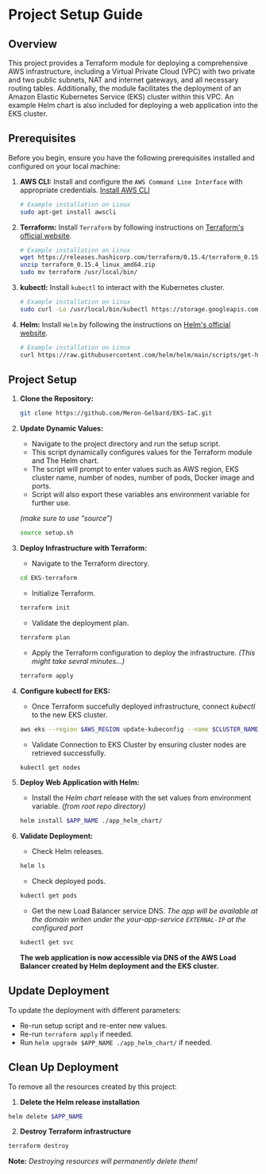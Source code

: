 # Project Setup Guide

## Overview

This project provides a Terraform module for deploying a comprehensive AWS infrastructure, including a Virtual Private Cloud (VPC) with two private and two public subnets, NAT and internet gateways, and all necessary routing tables. Additionally, the module facilitates the deployment of an Amazon Elastic Kubernetes Service (EKS) cluster within this VPC. An example Helm chart is also included for deploying a web application into the EKS cluster.

## Prerequisites

Before you begin, ensure you have the following prerequisites installed and configured on your local machine:

1. **AWS CLI:** Install and configure the `AWS Command Line Interface` with appropriate credentials. [Install AWS CLI](https://aws.amazon.com/cli/)

   ```bash
   # Example installation on Linux
   sudo apt-get install awscli
   ```

2. **Terraform:** Install `Terraform` by following instructions on [Terraform's official website](https://www.terraform.io/downloads.html).

   ```bash
   # Example installation on Linux
   wget https://releases.hashicorp.com/terraform/0.15.4/terraform_0.15.4_linux_amd64.zip
   unzip terraform_0.15.4_linux_amd64.zip
   sudo mv terraform /usr/local/bin/
   ```

3. **kubectl:** Install `kubectl` to interact with the Kubernetes cluster.

   ```bash
   # Example installation on Linux
   sudo curl -Lo /usr/local/bin/kubectl https://storage.googleapis.com/kubernetes-release/release/$(curl -s https://storage.googleapis.com/kubernetes-release/release/stable.txt)/bin/linux/amd64/kubectl && sudo chmod +x /usr/local/bin/kubectl
   ```

4. **Helm:** Install `Helm` by following the instructions on [Helm's official website](https://helm.sh/docs/intro/install/).

   ```bash
   # Example installation on Linux
   curl https://raw.githubusercontent.com/helm/helm/main/scripts/get-helm-3 | bash
   ```

## Project Setup

1. **Clone the Repository:**

   ```bash
   git clone https://github.com/Meron-Gelbard/EKS-IaC.git
   ```

2. **Update Dynamic Values:**

   - Navigate to the project directory and run the setup script.
   - This script dynamically configures values for the Terraform module and The Helm chart.
   - The script will prompt to enter values such as AWS region, EKS cluster name, number of nodes, number of pods, Docker image and ports.
   - Script will also export these variables ans environment variable for further use.

   *(make sure to use "source")*
   
   ```bash
   source setup.sh
   ```

3. **Deploy Infrastructure with Terraform:**

   - Navigate to the Terraform directory.

   ```bash
   cd EKS-terraform
   ```

   - Initialize Terraform.

   ```bash
   terraform init
   ```

   - Validate the deployment plan.
    ```bash
   terraform plan
   ```
   
   - Apply the Terraform configuration to deploy the infrastructure. 
   *(This might take sevral minutes...)*

   ```bash
   terraform apply
   ```

4. **Configure kubectl for EKS:**

   - Once Terraform succefully deployed infrastructure, connect *kubectl* to the new EKS cluster.

   ```bash
   aws eks --region $AWS_REGION update-kubeconfig --name $CLUSTER_NAME
   ```

   - Validate Connection to EKS Cluster by ensuring cluster nodes are retrieved successfully.

   ```bash
   kubectl get nodes
   ```

5. **Deploy Web Application with Helm:**

   - Install the *Helm chart* release with the set values from environment variable.
    *(from root repo directory)*

   ```bash
   helm install $APP_NAME ./app_helm_chart/
   ```

6. **Validate Deployment:**

   - Check Helm releases.

   ```bash
   helm ls
   ```

   - Check deployed pods.

   ```bash
   kubectl get pods
   ```

   - Get the new Load Balancer service DNS.
    *The app will be available at the domain writen under the your-app-service `EXTERNAL-IP` at the configured port*

   ```bash
   kubectl get svc
   ```

   **The web application is now accessible via DNS of the AWS Load Balancer created by Helm deployment and the EKS cluster.**


## Update Deployment

To update the deployment with different parameters:

   - Re-run setup script and re-enter new values.
   - Re-run `terraform apply` if needed.
   - Run `helm upgrade $APP_NAME ./app_helm_chart/` if needed.


## Clean Up Deployment

To remove all the resources created by this project:

1. **Delete the Helm release installation**

```bash
helm delete $APP_NAME
```

2. **Destroy Terraform infrastructure**

```bash
terraform destroy
```

**Note:** *Destroying resources will permanently delete them!*